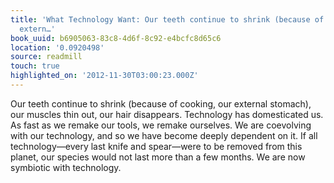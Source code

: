```yaml
---
title: 'What Technology Want: Our teeth continue to shrink (because of cooking, our
  extern…'
book_uuid: b6905063-83c8-4d6f-8c92-e4bcfc8d65c6
location: '0.0920498'
source: readmill
touch: true
highlighted_on: '2012-11-30T03:00:23.000Z'
---
```


Our teeth continue to shrink (because of cooking, our external stomach), our muscles thin out, our hair disappears. Technology has domesticated us. As fast as we remake our tools, we remake ourselves. We are coevolving with our technology, and so we have become deeply dependent on it. If all technology—every last knife and spear—were to be removed from this planet, our species would not last more than a few months. We are now symbiotic with technology.